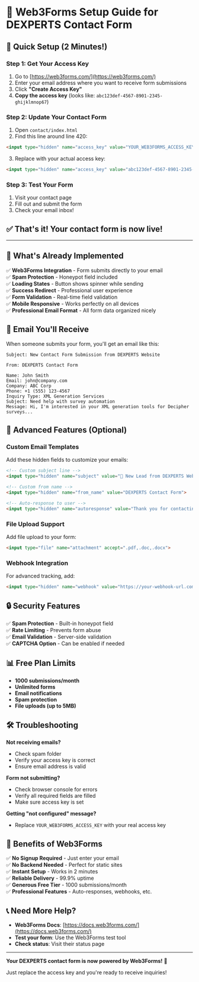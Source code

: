 # 📧 Web3Forms Setup Guide for DEXPERTS Contact Form

## 🚀 Quick Setup (2 Minutes!)

### Step 1: Get Your Access Key
1. Go to [https://web3forms.com/](https://web3forms.com/)
2. Enter your email address where you want to receive form submissions
3. Click **"Create Access Key"**
4. **Copy the access key** (looks like: `abc123def-4567-8901-2345-ghijklmnop67`)

### Step 2: Update Your Contact Form
1. Open `contact/index.html`
2. Find this line around line 420:

```html
<input type="hidden" name="access_key" value="YOUR_WEB3FORMS_ACCESS_KEY">
```

3. Replace with your actual access key:

```html
<input type="hidden" name="access_key" value="abc123def-4567-8901-2345-ghijklmnop67">
```

### Step 3: Test Your Form
1. Visit your contact page
2. Fill out and submit the form
3. Check your email inbox!

## ✅ **That's it! Your contact form is now live!**

---

## 🔧 **What's Already Implemented**

✅ **Web3Forms Integration** - Form submits directly to your email  
✅ **Spam Protection** - Honeypot field included  
✅ **Loading States** - Button shows spinner while sending  
✅ **Success Redirect** - Professional user experience  
✅ **Form Validation** - Real-time field validation  
✅ **Mobile Responsive** - Works perfectly on all devices  
✅ **Professional Email Format** - All form data organized nicely  

## 📧 **Email You'll Receive**

When someone submits your form, you'll get an email like this:

```
Subject: New Contact Form Submission from DEXPERTS Website

From: DEXPERTS Contact Form

Name: John Smith
Email: john@company.com
Company: ABC Corp
Phone: +1 (555) 123-4567
Inquiry Type: XML Generation Services
Subject: Need help with survey automation
Message: Hi, I'm interested in your XML generation tools for Decipher surveys...
```

## 🎯 **Advanced Features (Optional)**

### Custom Email Templates
Add these hidden fields to customize your emails:

```html
<!-- Custom subject line -->
<input type="hidden" name="subject" value="🚀 New Lead from DEXPERTS Website - {{inquiry_type}}">

<!-- Custom from name -->
<input type="hidden" name="from_name" value="DEXPERTS Contact Form">

<!-- Auto-response to user -->
<input type="hidden" name="autoresponse" value="Thank you for contacting DEXPERTS! We'll respond within 2-4 hours.">
```

### File Upload Support
Add file upload to your form:

```html
<input type="file" name="attachment" accept=".pdf,.doc,.docx">
```

### Webhook Integration
For advanced tracking, add:

```html
<input type="hidden" name="webhook" value="https://your-webhook-url.com">
```

## 🔒 **Security Features**

✅ **Spam Protection** - Built-in honeypot field  
✅ **Rate Limiting** - Prevents form abuse  
✅ **Email Validation** - Server-side validation  
✅ **CAPTCHA Option** - Can be enabled if needed  

## 📊 **Free Plan Limits**

- **1000 submissions/month**
- **Unlimited forms**
- **Email notifications**
- **Spam protection**
- **File uploads (up to 5MB)**

## 🛠️ **Troubleshooting**

**Not receiving emails?**
- Check spam folder
- Verify your access key is correct
- Ensure email address is valid

**Form not submitting?**
- Check browser console for errors
- Verify all required fields are filled
- Make sure access key is set

**Getting "not configured" message?**
- Replace `YOUR_WEB3FORMS_ACCESS_KEY` with your real access key

## 🎉 **Benefits of Web3Forms**

✅ **No Signup Required** - Just enter your email  
✅ **No Backend Needed** - Perfect for static sites  
✅ **Instant Setup** - Works in 2 minutes  
✅ **Reliable Delivery** - 99.9% uptime  
✅ **Generous Free Tier** - 1000 submissions/month  
✅ **Professional Features** - Auto-responses, webhooks, etc.  

## 📞 **Need More Help?**

- **Web3Forms Docs**: [https://docs.web3forms.com/](https://docs.web3forms.com/)
- **Test your form**: Use the Web3Forms test tool
- **Check status**: Visit their status page

---

**Your DEXPERTS contact form is now powered by Web3Forms!** 🎉

Just replace the access key and you're ready to receive inquiries!
